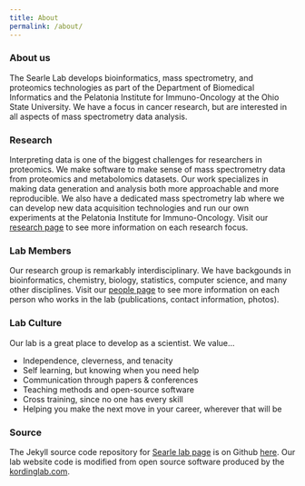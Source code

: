 ```yaml
---
title: About
permalink: /about/
---
```


### About us
The Searle Lab develops bioinformatics, mass spectrometry, and proteomics technologies as part of the Department of Biomedical Informatics and the Pelatonia Institute for Immuno-Oncology at the Ohio State University. We have a focus in cancer research, but are interested in all aspects of mass spectrometry data analysis.

### Research
Interpreting data is one of the biggest challenges for researchers in proteomics. We make software to make sense of mass spectrometry data from proteomics and metabolomics datasets. Our work specializes in making data generation and analysis both more approachable and more reproducible. We also have a dedicated mass spectrometry lab where we can develop new data acquisition technologies and run our own experiments at the Pelatonia Institute for Immuno-Oncology. Visit our [research page](../research/) to see more information on each research focus.

### Lab Members
Our research group is remarkably interdisciplinary. We have backgounds in bioinformatics, chemistry, biology, statistics, computer science, and many other disciplines. Visit our [people page](../people/) to see more information on each person who works in the lab (publications, contact information, photos).

### Lab Culture
Our lab is a great place to develop as a scientist. We value…
- Independence, cleverness, and tenacity
- Self learning, but knowing when you need help
- Communication through papers & conferences
- Teaching methods and open-source software
- Cross training, since no one has every skill
- Helping you make the next move in your career, wherever that will be

### Source
The Jekyll source code repository for [Searle lab page](http://searlelab.github.io/) is on Github [here](https://github.com/searlelab/searlelab.github.io). Our lab website code is modified from open source software produced by the [kordinglab.com](http://kordinglab.github.io/).
